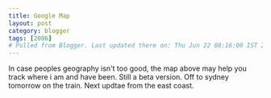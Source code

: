 ```yaml
---
title: Google Map
layout: post
category: blogger
tags: [2006]
# Pulled from Blogger. Last updated there on: Thu Jun 22 08:16:00 IST 2006
---
```

In case peoples geography isn't too good, the map above may help you track where i am and have been. Still a beta version. Off to sydney tomorrow on the train. Next updtae from the east coast.
